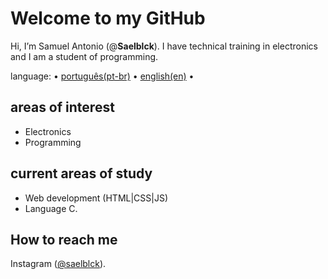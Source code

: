 # Welcome to my GitHub
Hi, I’m Samuel Antonio (@**Saelblck**). 
I have technical training in electronics and I am a student of programming.

language: • [português(pt-br)](https://github.com/saelblck/Saelblck/blob/main/README.md) • [english(en)](https://github.com/saelblck/Saelblck/blob/main/README-en.md) •

## areas of interest
- Electronics
- Programming

## current areas of study
- Web development (HTML|CSS|JS)
- Language C.

## How to reach me
Instagram ([@saelblck](https://www.instagram.com/saelblck)).

<!---
Saelblck/Saelblck is a ✨ special ✨ repository because its `README.md` (this file) appears on your GitHub profile.
You can click the Preview link to take a look at your changes.
--->
